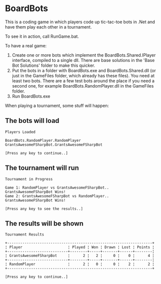 # BoardBots

This is a coding game in which players code up tic-tac-toe bots in .Net and have them play each other in a tournament.

To see it in action, call RunGame.bat.

To have a real game:

1. Create one or more bots which implement the BoardBots.Shared.IPlayer interface, compiled to a single dll.  There are base solutions in the 'Base Bot Solutions' folder to make this quicker.  
2. Put the bots in a folder with BoardBots.exe and BoardBots.Shared.dll (or just in the GameFiles folder, which already has these files).  You need at least two bots.  There are a few test bots around the place if you need a second one, for example BoardBots.RandomPlayer.dll in the GameFiles folder.  
3. Run BoardBots.exe  

When playing a tournament, some stuff will happen:

## The bots will load

    Players Loaded

    BoardBots.RandomPlayer.RandomPlayer  
    GrantsAwesomeFSharpBot.GrantsAwesomeFSharpBot

    [Press any key to continue..]

## The tournament will run

    Tournament in Progress

    Game 1: RandomPlayer vs GrantsAwesomeFSharpBot.. GrantsAwesomeFSharpBot Wins!  
    Game 2: GrantsAwesomeFSharpBot vs RandomPlayer.. GrantsAwesomeFSharpBot Wins!  

    [Press any key to see the results..]

## The results will be shown

    Tournament Results

    +-------------------------------------------------------------------+  
    ¦ Player                     ¦ Played ¦ Won ¦ Drawn ¦ Lost ¦ Points ¦  
    +----------------------------+--------+-----+-------+------+--------¦  
    ¦ GrantsAwesomeFSharpBot     ¦      2 ¦   2 ¦     0 ¦    0 ¦      4 ¦  
    +----------------------------+--------+-----+-------+------+--------¦  
    ¦ RandomPlayer               ¦      2 ¦   0 ¦     0 ¦    2 ¦      2 ¦  
    +-------------------------------------------------------------------+  

    [Press any key to continue..]
